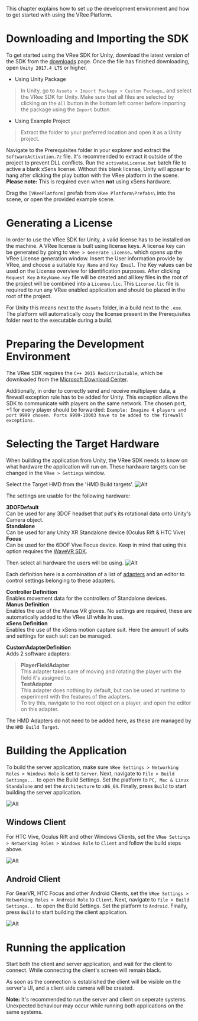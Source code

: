 This chapter explains how to set up the development environment and how to get started with using the VRee Platform.


# Downloading and Importing the SDK

To get started using the VRee SDK for Unity, download the latest version of the SDK from the [downloads](http://developer.vree.world/downloads) page. Once the file has finished downloading, open `Unity 2017.4 LTS` or higher.

 - Using Unity Package  
  >  In Unity, go to `Assets > Import Package > Custom Package…` and select the VRee SDK for Unity. Make sure that all files are selected by clicking on the `All` button in the bottom left corner before importing the package using the `Import` button.

 - Using Example Project  
  >  Extract the folder to your preferred location and open it as a Unity project.

Navigate to the Prerequisites folder in your explorer and extract the `SoftwareActivation.7z` file. It's recommended to extract it outside of the project to prevent DLL conflicts.
 Run the `activateLicense.bat` batch file to active a blank xSens license.
Without this blank license, Unity will appear to hang after clicking the play button with the VRee platform in the scene.  
__Please note:__ This is required even when __not__ using xSens hardware.

Drag the `[VReePlatform]` prefab from `VRee Platform\Prefabs\` into the scene, or open the provided example scene.


# Generating a License

In order to use the VRee SDK for Unity, a valid license has to be installed on the machine. A VRee license is built using license keys. A license key can be generated by going to `VRee > Generate License…` which opens up the VRee License generation window. 
Insert the User information provide by VRee, and choose a suitable `Key Name` and `Key Email`.
The Key values can be used on the License overview for identification purposes.
After clicking `Request Key` a `KeyName.key` file will be created and all key files in the root of the project will be combined into a `License.lic`.
This `License.lic` file is required to run any VRee enabled application and should be placed in the root of the project.

For Unity this means next to the `Assets` folder, in a build next to the `.exe`. The platform will automatically copy the license present in the Prerequisites folder next to the executable during a build.

# Preparing the Development Environment

The VRee SDK requires the `C++ 2015 Redistributable`, which be downloaded from the [Microsoft Download Center](https://www.microsoft.com/en-us/download/details.aspx?id=53840).

Additionally, in order to correctly send and receive multiplayer data, a firewall exception rule has to be added for Unity. This exception allows the SDK to communicate with players on the same network.
The chosen port, +1 for every player should be forwarded:
`Example: Imagine 4 players and port 9999 chosen. Ports 9999-10003 have to be added to the firewall exceptions.`


# Selecting the Target Hardware

When building the application from Unity, the VRee SDK needs to know on what hardware the application will run on. These hardware targets can be changed in the `VRee > Settings` window.

Select the Target HMD from the 'HMD Build targets'.
![Alt](../images/getting-started/hmd-build-target.png "Hmd Build Target.")

The settings are usable for the following hardware:

__3DOFDefault__  
Can be used for any 3DOF headset that put's its rotational data onto Unity's Camera object.  
__Standalone__  
Can be used for any Unity XR Standalone device (Oculus Rift & HTC Vive)  
__Focus__  
Can be used for the 6DOF Vive Focus device. Keep in mind that using this option requires the [WaveVR SDK]("https://developer.vive.com/resources/mobile-vr/").

Then select all hardware the users will be using.
![Alt](../images/getting-started/inputdevice-build-target.png "Selected Input Devices Build Target.")

Each definition here is a combination of a list of [adapters]("adapters.md") and an editor to control settings belonging to these adapters.

__Controller Definition__  
Enables movement data for the controllers of Standalone devices.  
__Manus Definition__  
Enables the use of the Manus VR gloves. No settings are required, these are automatically added to the VRee UI while in use.  
__xSens Definition__  
Enables the use of the xSens motion capture suit. Here the amount of suits and settings for each suit can be managed.  

__CustomAdapterDefinition__  
Adds 2 software adapters:
  >  __PlayerFieldAdapter__  
This adapter takes care of moving and rotating the player with the field it's assigned to.  
  >  __TestAdapter__  
This adapter does nothing by default, but can be used at runtime to experiment with the features of the adapters.  
To try this, navigate to the root object on a player, and open the editor on this adapter.

The HMD Adapters do not need to be added here, as these are managed by the `HMD Build Target`.

# Building the Application

To build the server application, make sure `VRee Settings > Networking Roles > Windows Role` is set to `Server`. Next, navigate to `File > Build Settings...` to open the Build Settings. Set the platform to `PC, Mac & Linux Standalone` and set the `Architecture` to `x86_64`. Finally, press `Build` to start building the server application.

![Alt](../images/getting-started/windows-architecture.png "Windows build settings.")

## Windows Client

For HTC Vive, Oculus Rift and other Windows Clients, set the `VRee Settings > Networking Roles > Windows Role` to `Client` and follow the build steps above.

![Alt](../images/getting-started/windows-client-role.png "Windows client role.")

## Android Client

For GearVR, HTC Focus and other Android Clients, set the `VRee Settings > Networking Roles > Android Role` to `Client`. Next, navigate to `File > Build Settings...` to open the Build Settings. Set the platform to `Android`. Finally, press `Build` to start building the client application.

![Alt](../images/getting-started/android-selected.png "Android build target.")

# Running the application

Start both the client and server application, and wait for the client to connect.
While connecting the client's screen will remain black.

As soon as the connection is established the client will be visible on the server's UI, and a client side camera will be created.

__Note:__ It's recommended to run the server and client on seperate systems. Unexpected behaviour may occur while running both applications on the same systems.
